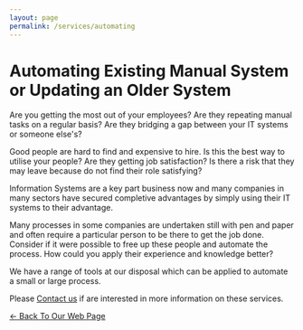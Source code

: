 ```yaml
---
layout: page
permalink: /services/automating
---
```


# Automating Existing Manual System or Updating an Older System

Are you getting the most out of your employees? Are they repeating manual tasks on a regular basis? Are they bridging a gap between your IT systems or someone else's?

Good people are hard to find and expensive to hire. Is this the best way to utilise your people? Are they getting job satisfaction? Is there a risk that they may leave because do not find their role satisfying?

Information Systems are a key part business now and many companies in many sectors have secured completive advantages by simply using their IT systems to their advantage.

Many processes in some companies are undertaken still with pen and paper and often require a particular person to be there to get the job done. Consider if it were possible to free up these people and automate the process. How could you apply their experience and knowledge better?

We have a range of tools at our disposal which can be applied to automate a small or large process.

Please [Contact us](../contact/) if are interested in more information on these services.


[<- Back To Our Web Page](../.)
